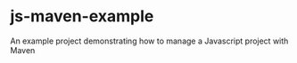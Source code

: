 js-maven-example
================

An example project demonstrating how to manage a Javascript project with Maven
